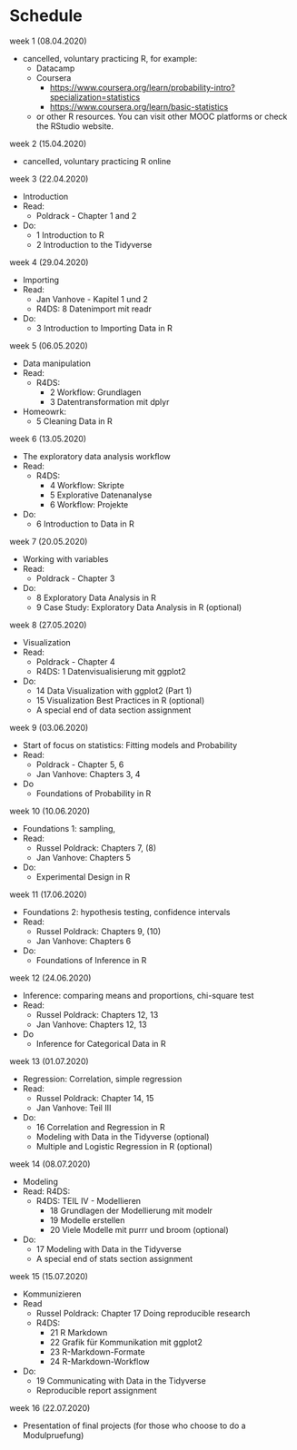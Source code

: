# Schedule

week 1 (08.04.2020)  

- cancelled, voluntary practicing R, for example:
	- Datacamp 
	- Coursera
		- https://www.coursera.org/learn/probability-intro?specialization=statistics
		- https://www.coursera.org/learn/basic-statistics
	- or other R resources. You can visit other MOOC platforms or check the RStudio website.  

week 2 (15.04.2020) 

- cancelled, voluntary practicing R online

week 3 (22.04.2020) 

- Introduction
- Read: 
	- Poldrack - Chapter 1 and 2
- Do: 
	- 1 Introduction to R
	- 2 Introduction to the Tidyverse

week 4 (29.04.2020)

- Importing
- Read:
	- Jan Vanhove - Kapitel 1 und 2 
	- R4DS: 8 Datenimport mit readr
- Do:
	- 3 Introduction to Importing Data in R

week 5 (06.05.2020)

- Data manipulation
- Read:
	- R4DS: 
		- 2 Workflow: Grundlagen
		- 3 Datentransformation mit dplyr
- Homeowrk:
	- 5 Cleaning Data in R

week 6 (13.05.2020)

- The exploratory data analysis workflow
- Read: 
	- R4DS: 
		- 4 Workflow: Skripte
		- 5 Explorative Datenanalyse
		- 6 Workflow: Projekte
- Do:
	- 6 Introduction to Data in R

week 7 (20.05.2020)

- Working with variables
- Read:
	- Poldrack - Chapter 3 
- Do:
	- 8 Exploratory Data Analysis in R
	- 9 Case Study: Exploratory Data Analysis in R (optional)

week 8 (27.05.2020)

- Visualization
- Read:
	- Poldrack - Chapter 4
	- R4DS: 1 Datenvisualisierung mit ggplot2
- Do:
	- 14 Data Visualization with ggplot2 (Part 1)
	- 15 Visualization Best Practices in R (optional)
	- A special end of data section assignment


week 9 (03.06.2020)

- Start of focus on statistics: Fitting models and Probability
- Read:
	- Poldrack - Chapter 5, 6
	- Jan Vanhove: Chapters 3, 4
- Do 
	- Foundations of Probability in R

week 10 (10.06.2020) 

- Foundations 1: sampling, 
- Read:
	- Russel Poldrack: Chapters 7, (8)
	- Jan Vanhove: Chapters 5
- Do: 
	- Experimental Design in R

week 11 (17.06.2020)

- Foundations 2: hypothesis testing, confidence intervals
- Read:
	- Russel Poldrack: Chapters 9, (10)
	- Jan Vanhove: Chapters 6
- Do:
	- Foundations of Inference in R 

week 12 (24.06.2020) 

- Inference: comparing means and proportions, chi-square test
- Read:
	- Russel Poldrack: Chapters 12, 13
	- Jan Vanhove: Chapters 12, 13
- Do
	- Inference for Categorical Data in R

week 13 (01.07.2020)

- Regression: Correlation, simple regression
- Read:
	- Russel Poldrack: Chapter 14, 15
	- Jan Vanhove: Teil III
- Do:
	- 16 Correlation and Regression in R
	- Modeling with Data in the Tidyverse (optional)
	- Multiple and Logistic Regression in R (optional)


week 14 (08.07.2020)

- Modeling
- Read: R4DS: 
	- R4DS: TEIL IV - Modellieren 
		- 18 Grundlagen der Modellierung mit modelr 
		- 19 Modelle erstellen
		- 20 Viele Modelle mit purrr und broom (optional)
- Do:
	- 17 Modeling with Data in the Tidyverse
	- A special end of stats section assignment

week 15 (15.07.2020)

- Kommunizieren
- Read
	- Russel Poldrack: Chapter 17 Doing reproducible research
	- R4DS: 
		- 21 R Markdown
		- 22 Grafik für Kommunikation mit ggplot2
		- 23 R-Markdown-Formate
		- 24 R-Markdown-Workflow
- Do:
	- 19 Communicating with Data in the Tidyverse
	- Reproducible report assignment


week 16 (22.07.2020)

- Presentation of final projects (for those who choose to do a Modulpruefung)
